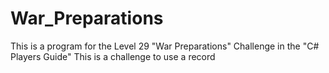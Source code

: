 # War_Preparations
This is a program for the Level 29 "War Preparations" Challenge in the "C# Players Guide"
This is a challenge to use a record
